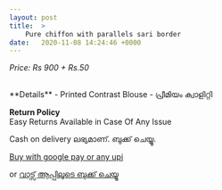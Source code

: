 ```yaml
---
layout: post
title:  >
    Pure chiffon with parallels sari border
date:   2020-11-08 14:24:46 +0000
---
```



<span class="text-center lead text-info"><i>Price: Rs 900 + Rs.50</i></span>
<!-- more -->
<br>
<!-- ![header](https://i.ibb.co/C2gXsxx/s2.png) -->
**Details**
- Printed Contrast Blouse 
- പ്രീമിയം ക്വാളിറ്റി   
  
**Return Policy**  
Easy Returns Available in Case Of Any Issue   

Cash on delivery ലഭ്യമാണ്. ബുക്ക് ചെയ്യൂ.  

<form><script src="https://checkout.razorpay.com/v1/payment-button.js" data-payment_button_id="pl_G8oVDVkZyISZsu"> </script> </form>

<a href="upi://pay?pa=9961555760@upi&pn=JustineChacko&am=950.00&tn=Fee-for-Pure-chiffon-with-parallels-Sari-border" class="btn btn-secondary mob-tab-only"> Buy with google pay or any upi</a>

 or
<a class="btn btn-success text-white" href="https://api.whatsapp.com/send?text=please send {{ site.url }}{{ site.baseurl }}{{ page.url }}&phone=918330828455">
<i class="fab fa-whatsapp fa-spin"></i> വാട്സ് ആപ്പിലൂടെ ബുക്ക് ചെയ്യൂ</a>